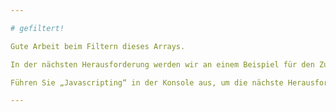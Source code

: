 ```yaml
---

# gefiltert!

Gute Arbeit beim Filtern dieses Arrays.

In der nächsten Herausforderung werden wir an einem Beispiel für den Zugriff auf Array-Werte arbeiten.

Führen Sie „Javascripting“ in der Konsole aus, um die nächste Herausforderung auszuwählen.

---
```

